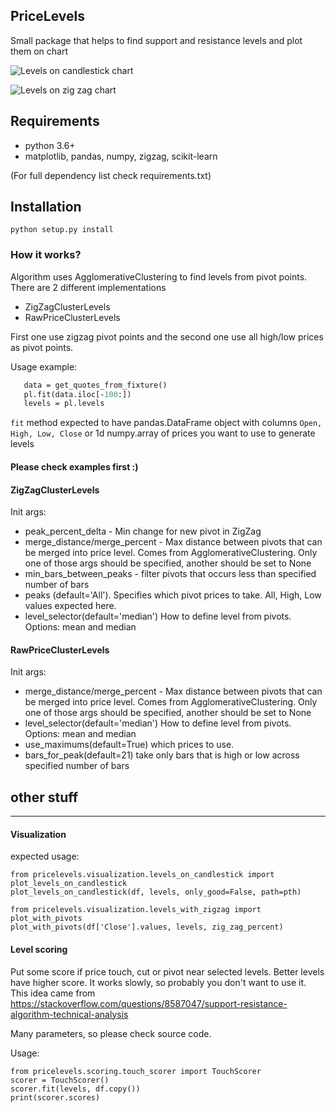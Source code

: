 ## PriceLevels

Small package that helps to find support and resistance levels and plot them on chart

![Levels on candlestick chart](candlestick.png?raw=true "Candlestick with levels")


![Levels on zig zag chart](zig_zag.png?raw=true "Zig Zag Price with levels")

## Requirements
* python 3.6+
* matplotlib, pandas, numpy, zigzag, scikit-learn

(For full dependency list check requirements.txt)

## Installation
`python setup.py install`

### How it works?
Algorithm uses AgglomerativeClustering to find levels from pivot points. There are 2 different implementations

* ZigZagClusterLevels
* RawPriceClusterLevels

First one use zigzag pivot points and the second one use all high/low prices 
as pivot points.

Usage example: 

```pl = ZigZagClusterLevels(0.2, 200)
   data = get_quotes_from_fixture()
   pl.fit(data.iloc[-100:])
   levels = pl.levels
```

`fit` method expected to have pandas.DataFrame object with columns `Open, High, Low, Close` or 1d numpy.array of prices 
you want to use to generate levels

#### Please check examples first :)

#### ZigZagClusterLevels

Init args: 
* peak_percent_delta - Min change for new pivot in ZigZag
* merge_distance/merge_percent - Max distance between pivots that can be merged into price level. Comes from AgglomerativeClustering. Only one of those args should be specified, another should be set to None
* min_bars_between_peaks - filter pivots that occurs less than specified number of bars
* peaks (default='All'). Specifies which pivot prices to take. All, High, Low values expected here.
* level_selector(default='median') How to define level from pivots. Options: mean and median



#### RawPriceClusterLevels

Init args:
* merge_distance/merge_percent - Max distance between pivots that can be merged into price level. Comes from AgglomerativeClustering. Only one of those args should be specified, another should be set to None
* level_selector(default='median') How to define level from pivots. Options: mean and median
* use_maximums(default=True) which prices to use.
* bars_for_peak(default=21) take only bars that is high or low across specified number of bars


## other stuff
------

#### Visualization

expected usage:

```
from pricelevels.visualization.levels_on_candlestick import plot_levels_on_candlestick
plot_levels_on_candlestick(df, levels, only_good=False, path=pth)

from pricelevels.visualization.levels_with_zigzag import plot_with_pivots
plot_with_pivots(df['Close'].values, levels, zig_zag_percent)

```


#### Level scoring

Put some score if price touch, cut or pivot near selected levels.
Better levels have higher score. 
It works slowly, so probably you don't want to use it. This idea came from https://stackoverflow.com/questions/8587047/support-resistance-algorithm-technical-analysis

Many parameters, so please check source code.

Usage:
```
from pricelevels.scoring.touch_scorer import TouchScorer
scorer = TouchScorer()
scorer.fit(levels, df.copy())
print(scorer.scores)
```






